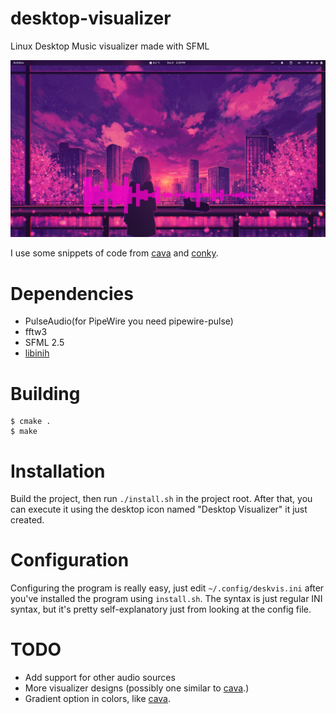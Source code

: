 # desktop-visualizer
Linux Desktop Music visualizer made with SFML

![](screenshot.png)

I use some snippets of code from [cava](https://github.com/karlstav/cava) and [conky](https://github.com/brndnmtthws/conky).

# Dependencies

 - PulseAudio(for PipeWire you need pipewire-pulse)
 - fftw3
 - SFML 2.5
 - [libinih](https://github.com/benhoyt/inih)
# Building

```
$ cmake .
$ make
```

# Installation

Build the project, then run `./install.sh` in the project root. After that, you can execute it using the desktop icon named "Desktop Visualizer" it just created.

# Configuration

Configuring the program is really easy, just edit `~/.config/deskvis.ini` after you've installed the program using `install.sh`.
The syntax is just regular INI syntax, but it's pretty self-explanatory just from looking at the config file.

# TODO

 - Add support for other audio sources
 - More visualizer designs (possibly one similar to [cava](https://github.com/karlstav/cava).)
 - Gradient option in colors, like [cava](https://github.com/karlstav/cava).

